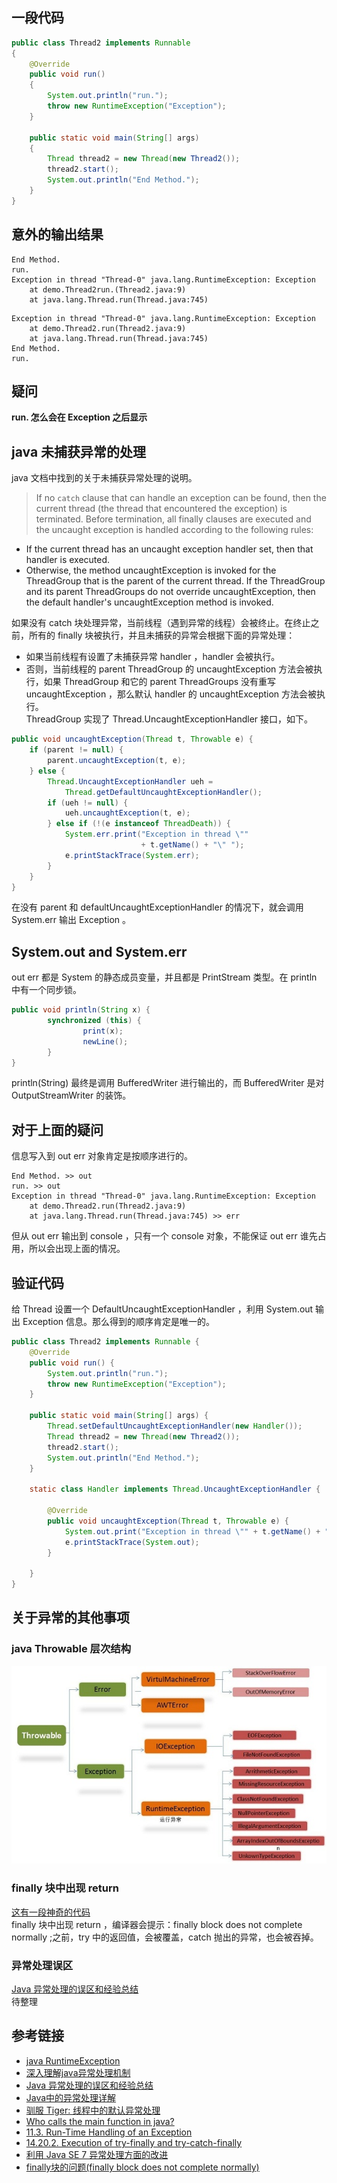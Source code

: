 ## 一段代码
```java
public class Thread2 implements Runnable
{
	@Override
	public void run()
	{
		System.out.println("run.");
		throw new RuntimeException("Exception");
	}

	public static void main(String[] args)
	{
		Thread thread2 = new Thread(new Thread2());
		thread2.start();
		System.out.println("End Method.");
	}
}
```
## 意外的输出结果
```
End Method.
run.
Exception in thread "Thread-0" java.lang.RuntimeException: Exception
	at demo.Thread2run.(Thread2.java:9)
	at java.lang.Thread.run(Thread.java:745)
```
```
Exception in thread "Thread-0" java.lang.RuntimeException: Exception
	at demo.Thread2.run(Thread2.java:9)
	at java.lang.Thread.run(Thread.java:745)
End Method.
run.
```
## 疑问
**run. 怎么会在 Exception 之后显示**
## java 未捕获异常的处理
java 文档中找到的关于未捕获异常处理的说明。
> If no `catch` clause that can handle an exception can be found, then the current thread (the thread that encountered the exception) is terminated. Before termination, all finally clauses are executed and the uncaught exception is handled according to the following rules:  
- If the current thread has an uncaught exception handler set, then that handler is executed.
- Otherwise, the method uncaughtException is invoked for the ThreadGroup that is the parent of the current thread. If the ThreadGroup and its parent ThreadGroups do not override uncaughtException, then the default handler's uncaughtException method is invoked.

如果没有 catch 块处理异常，当前线程（遇到异常的线程）会被终止。在终止之前，所有的 finally 块被执行，并且未捕获的异常会根据下面的异常处理：  
- 如果当前线程有设置了未捕获异常 handler ，handler 会被执行。
- 否则，当前线程的 parent ThreadGroup 的 uncaughtException 方法会被执行，如果 ThreadGroup 和它的 parent ThreadGroups 没有重写 uncaughtException ，那么默认 handler 的 uncaughtException 方法会被执行。  
ThreadGroup 实现了 Thread.UncaughtExceptionHandler 接口，如下。
```java
public void uncaughtException(Thread t, Throwable e) {
    if (parent != null) {
        parent.uncaughtException(t, e);
    } else {
        Thread.UncaughtExceptionHandler ueh =
            Thread.getDefaultUncaughtExceptionHandler();
        if (ueh != null) {
            ueh.uncaughtException(t, e);
        } else if (!(e instanceof ThreadDeath)) {
            System.err.print("Exception in thread \""
                             + t.getName() + "\" ");
            e.printStackTrace(System.err);
        }
    }
}
```
在没有 parent 和 defaultUncaughtExceptionHandler 的情况下，就会调用 System.err 输出 Exception 。

## System.out and System.err
out err 都是 System 的静态成员变量，并且都是 PrintStream 类型。在 println 中有一个同步锁。
```java
public void println(String x) {
		synchronized (this) {
				print(x);
				newLine();
		}
}
```
println(String) 最终是调用 BufferedWriter 进行输出的，而 BufferedWriter 是对 OutputStreamWriter 的装饰。  

## 对于上面的疑问
信息写入到 out err 对象肯定是按顺序进行的。
```
End Method. >> out
run. >> out
Exception in thread "Thread-0" java.lang.RuntimeException: Exception
	at demo.Thread2.run(Thread2.java:9)
	at java.lang.Thread.run(Thread.java:745) >> err
```
但从 out err 输出到 console ，只有一个 console 对象，不能保证 out err 谁先占用，所以会出现上面的情况。
## 验证代码
给 Thread 设置一个 DefaultUncaughtExceptionHandler ，利用 System.out 输出 Exception 信息。那么得到的顺序肯定是唯一的。
```java
public class Thread2 implements Runnable {
	@Override
	public void run() {
		System.out.println("run.");
		throw new RuntimeException("Exception");
	}

	public static void main(String[] args) {
		Thread.setDefaultUncaughtExceptionHandler(new Handler());
		Thread thread2 = new Thread(new Thread2());
		thread2.start();
		System.out.println("End Method.");
	}

	static class Handler implements Thread.UncaughtExceptionHandler {

		@Override
		public void uncaughtException(Thread t, Throwable e) {
			System.out.print("Exception in thread \"" + t.getName() + "\" ");
			e.printStackTrace(System.out);
		}

	}
}
```

## 关于异常的其他事项
### java Throwable 层次结构
![java Throwable 层次结构](image/Throwable.jpg)
### finally 块中出现 return  
[这有一段神奇的代码](http://blog.csdn.net/hguisu/article/details/6155636)  
finally 块中出现 return ，编译器会提示：finally block does not complete normally ;之前，try 中的返回值，会被覆盖，catch 抛出的异常，也会被吞掉。
### 异常处理误区
[Java 异常处理的误区和经验总结](http://www.ibm.com/developerworks/cn/java/j-lo-exception-misdirection/)  
待整理
## 参考链接  
- [java RuntimeException](http://lelglin.iteye.com/blog/1454999)
- [深入理解java异常处理机制](http://blog.csdn.net/hguisu/article/details/6155636)
- [Java 异常处理的误区和经验总结](http://www.ibm.com/developerworks/cn/java/j-lo-exception-misdirection/)
- [Java中的异常处理详解](http://blog.csdn.net/javaeeteacher/article/details/6309246)  
- [驯服 Tiger: 线程中的默认异常处理](http://www.ibm.com/developerworks/cn/java/j-tiger08104/)
- [Who calls the main function in java?](http://stackoverflow.com/questions/3949642/who-calls-the-main-function-in-java)
- [11.3. Run-Time Handling of an Exception](https://docs.oracle.com/javase/specs/jls/se8/html/jls-11.html#jls-11.3)
- [14.20.2. Execution of try-finally and try-catch-finally](https://docs.oracle.com/javase/specs/jls/se8/html/jls-14.html#jls-14.20.2)
- [利用 Java SE 7 异常处理方面的改进](http://www.oracle.com/technetwork/cn/articles/java/java7exceptions-1404186-zhs.html)
- [finally块的问题(finally block does not complete normally)](http://blog.csdn.net/chh_jiang/article/details/4557461)
